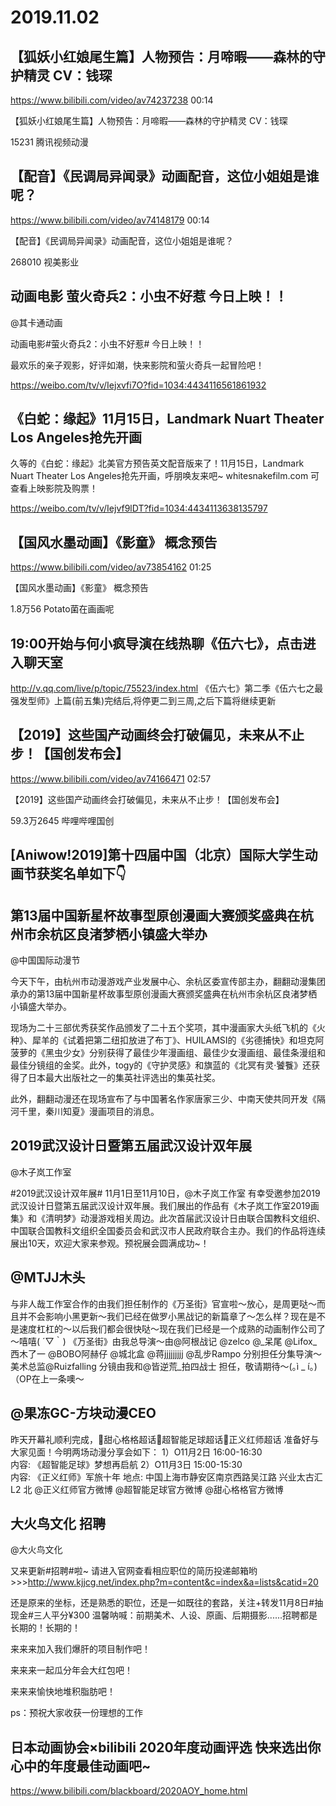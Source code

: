 # 2019.11.02

## 【狐妖小红娘尾生篇】人物预告：月啼暇——森林的守护精灵 CV：钱琛

https://www.bilibili.com/video/av74237238
00:14

【狐妖小红娘尾生篇】人物预告：月啼暇——森林的守护精灵 CV：钱琛

15231
腾讯视频动漫
## 【配音】《民调局异闻录》动画配音，这位小姐姐是谁呢？

https://www.bilibili.com/video/av74148179
00:14

 【配音】《民调局异闻录》动画配音，这位小姐姐是谁呢？

268010
视美影业
## 动画电影 萤火奇兵2：小虫不好惹 今日上映！！

@其卡通动画

动画电影#萤火奇兵2：小虫不好惹# 今日上映！！

最欢乐的亲子观影，好评如潮，快来影院和萤火奇兵一起冒险吧！

https://weibo.com/tv/v/Iejxvfi7O?fid=1034:4434116561861932
## 《白蛇：缘起》11月15日，Landmark Nuart Theater Los Angeles抢先开画

久等的《白蛇：缘起》北美官方预告英文配音版来了！11月15日，Landmark Nuart Theater Los Angeles抢先开画，呼朋唤友来吧~ whitesnakefilm.com 可查看上映影院及购票！

https://weibo.com/tv/v/Iejvf9lDT?fid=1034:4434113638135797
## 【国风水墨动画】《影童》 概念预告

https://www.bilibili.com/video/av73854162
01:25

 【国风水墨动画】《影童》 概念预告

1.8万56
Potato菌在画画呢
## 19:00开始与何小疯导演在线热聊《伍六七》，点击进入聊天室

http://v.qq.com/live/p/topic/75523/index.html
《伍六七》第二季《伍六七之最强发型师》上篇(前五集)完结后,将停更二到三周,之后下篇将继续更新
##   【2019】这些国产动画终会打破偏见，未来从不止步！【国创发布会】

https://www.bilibili.com/video/av74166471
02:57

【2019】这些国产动画终会打破偏见，未来从不止步！【国创发布会】

59.3万2645
哔哩哔哩国创
## [Aniwow!2019]第十四届中国（北京）国际大学生动画节获奖名单如下👇
## 第13届中国新星杯故事型原创漫画大赛颁奖盛典在杭州市余杭区良渚梦栖小镇盛大举办

@中国国际动漫节

今天下午，由杭州市动漫游戏产业发展中心、余杭区委宣传部主办，翻翻动漫集团承办的第13届中国新星杯故事型原创漫画大赛颁奖盛典在杭州市余杭区良渚梦栖小镇盛大举办。

现场为二十三部优秀获奖作品颁发了二十五个奖项，其中漫画家大头纸飞机的《火种》、犀羊的《试着把第二纽扣放进了布丁》、HUILAMSI的《劣德捕快》和坦克阿菠萝的《黑虫少女》分别获得了最佳少年漫画组、最佳少女漫画组、最佳条漫组和最佳分镜组的金奖。此外，togy的《守护灵感》和旗蓝的《北冥有灵·饕餮》还获得了日本最大出版社之一的集英社评选出的集英社奖。

此外，翻翻动漫还在现场宣布了与中国著名作家唐家三少、中南天使共同开发《隔河千里，秦川知夏》漫画项目的消息。



## 2019武汉设计日暨第五届武汉设计双年展

@木子岚工作室                            

#2019武汉设计双年展# 11月1日至11月10日，@木子岚工作室 有幸受邀参加2019武汉设计日暨第五届武汉设计双年展。我们展出的作品有《木子岚工作室2019画集》和《清明梦》动漫游戏相关周边。此次首届武汉设计日由联合国教科文组织、中国联合国教科文组织全国委员会和武汉市人民政府联合主办。我们的作品将连续展出10天，欢迎大家来参观。预祝展会圆满成功~！

## @MTJJ木头 

与非人哉工作室合作的由我们担任制作的《万圣街》官宣啦～放心，是周更哒～而且并不会影响小黑更新～我们已经在做罗小黑战记的新篇章了～怎么样？现在是不是速度杠杠的～以后我们都会很快哒～现在我们已经是一个成熟的动画制作公司了～嘻嘻( ´▽｀)
《万圣街》由我总导演～由@阿根战记 @zelco @_呆尾 @Lifox_西木了一 @BOBO阿赫仔 @城北盒 @蒋jjjjjjjjj @乱步Rampo 分别担任分集导演～美术总监@Ruizfalling 分镜由我和@皆逆荒_拍四战士 担任，敬请期待～(｡ì _ í｡)（OP在上一条噢～

## @果冻GC-方块动漫CEO  

昨天开幕礼顺利完成，甜心格格超话超智能足球超话正义红师超话 准备好与大家见面！今明两场动漫分享会如下：
1）O11月2日 16:00-16:30   
内容: 《超智能足球》梦想再启航
2）O11月3日 15:00-15:30   
内容: 《正义红师》军旅十年
地点: 中国上海市静安区南京西路吴江路  兴业太古汇 L2 北
@正义红师官方微博 @超智能足球官方微博 @甜心格格官方微博
## 大火鸟文化   招聘

@大火鸟文化  

又来更新#招聘#啦~  请进入官网查看相应职位的简历投递邮箱哟>>>http://www.kjjcg.net/index.php?m=content&c=index&a=lists&catid=20


还是原来的坐标，还是熟悉的职位，还是一如既往的套路，关注+转发11月8日#抽现金#三人平分¥300
温馨呐喊：前期美术、人设、原画、后期摄影......招聘都是长期的！长期的！

来来来加入我们爆肝的项目制作吧！

来来来一起瓜分年会大红包吧！

来来来愉快地堆积脂肪吧！

ps：预祝大家收获一份理想的工作
 
## 日本动画协会×bilibili 2020年度动画评选 快来选出你心中的年度最佳动画吧~

https://www.bilibili.com/blackboard/2020AOY_home.html


